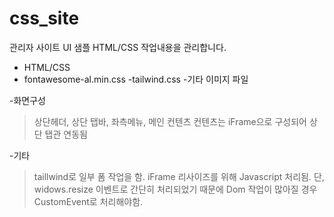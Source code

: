 # css_site

관리자 사이트 UI 샘플 HTML/CSS 작업내용을 관리합니다.

  - HTML/CSS
  - fontawesome-al.min.css
  -tailwind.css
  -기타 이미지 파일


-화면구성

> 상단헤더, 상단 탭바, 좌측메뉴, 메인 컨텐츠
> 컨텐츠는 iFrame으로 구성되어 상단 탭관 연동됨


-기타

> taillwind로 일부 폼 작업을 함.
> iFrame 리사이즈를 위해 Javascript 처리됨. 단, widows.resize 이벤트로 간단히 처리되었기 때문에 Dom 작업이 많아질 경우 CustomEvent로 처리해야함.


  

